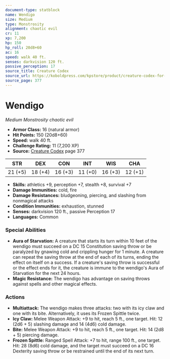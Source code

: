 ```yaml
---
document-type: statblock
name: Wendigo
size: Medium
type: Monstrosity
alignment: chaotic evil
cr: 11
xp: 7,200
hp: 150
hp_roll: 20d8+60
ac: 16
speed: walk 40 ft.
senses: darkvision 120 ft. 
passive_perception: 17
source_title: Creature Codex
source_url: https://koboldpress.com/kpstore/product/creature-codex-for-5th-edition-dnd
source_page: 377
---
```


# Wendigo

*Medium* *Monstrosity* *chaotic evil*

- **Armor Class:** 16 (natural armor)
- **Hit Points:** 150 (20d8+60)
- **Speed:** walk 40 ft.
- **Challenge Rating:** 11 (7,200 XP)
- **Source:** [Creature Codex](https://koboldpress.com/kpstore/product/creature-codex-for-5th-edition-dnd) page 377

| STR | DEX | CON | INT | WIS | CHA |
| --- | --- | --- | --- | --- | --- |
| 21 (+5) | 18 (+4) | 16 (+3) | 11 (+0) | 16 (+3) | 12 (+1) |

- **Skills:** athletics +9, perception +7, stealth +8, survival +7
- **Damage Immunities:** cold, fire
- **Damage Resistances:** bludgeoning, piercing, and slashing from nonmagical attacks
- **Condition Immunities:** exhaustion, stunned
- **Senses:** darkvision 120 ft., passive Perception 17
- **Languages:** Common

### Special Abilities

- **Aura of Starvation:** A creature that starts its turn within 10 feet of the wendigo must succeed on a DC 15 Constitution saving throw or be paralyzed by gnawing cold and crippling hunger for 1 minute. A creature can repeat the saving throw at the end of each of its turns, ending the effect on itself on a success. If a creature's saving throw is successful or the effect ends for it, the creature is immune to the wendigo's Aura of Starvation for the next 24 hours.
- **Magic Resistance:** The wendigo has advantage on saving throws against spells and other magical effects.

### Actions

- **Multiattack:** The wendigo makes three attacks: two with its icy claw and one with its bite. Alternatively, it uses its Frozen Spittle twice.
- **Icy Claw:** Melee Weapon Attack: +9 to hit, reach 5 ft., one target. Hit: 12 (2d6 + 5) slashing damage and 14 (4d6) cold damage.
- **Bite:** Melee Weapon Attack: +9 to hit, reach 5 ft., one target. Hit: 14 (2d8 + 5) piercing damage.
- **Frozen Spittle:** Ranged Spell Attack: +7 to hit, range 100 ft., one target. Hit: 28 (8d6) cold damage, and the target must succeed on a DC 16 Dexterity saving throw or be restrained until the end of its next turn.
